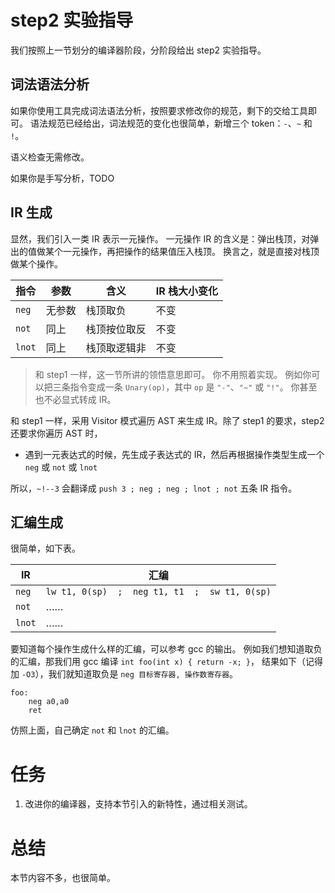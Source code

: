 # step2 实验指导
我们按照上一节划分的编译器阶段，分阶段给出 step2 实验指导。

## 词法语法分析
如果你使用工具完成词法语法分析，按照要求修改你的规范，剩下的交给工具即可。
语法规范已经给出，词法规范的变化也很简单，新增三个 token：`-`、`~` 和 `!`。

语义检查无需修改。

如果你是手写分析，TODO

## IR 生成
显然，我们引入一类 IR 表示一元操作。
一元操作 IR 的含义是：弹出栈顶，对弹出的值做某个一元操作，再把操作的结果值压入栈顶。
换言之，就是直接对栈顶做某个操作。

| 指令 | 参数 | 含义 | IR 栈大小变化 |
| --- | --- | --- | --- |
| `neg` | 无参数 | 栈顶取负 | 不变 |
| `not` | 同上 | 栈顶按位取反 | 不变 |
| `lnot` | 同上 | 栈顶取逻辑非 | 不变 |

> 和 step1 一样，这一节所讲的领悟意思即可。
> 你不用照着实现。
> 例如你可以把三条指令变成一条 `Unary(op)`，其中 `op` 是 `"-"`、`"~"` 或 `"!"`。
> 你甚至也不必显式转成 IR。

和 step1 一样，采用 Visitor 模式遍历 AST 来生成 IR。除了 step1 的要求，step2 还要求你遍历 AST 时，
* 遇到一元表达式的时候，先生成子表达式的 IR，然后再根据操作类型生成一个 `neg` 或 `not` 或 `lnot`

所以，`~!--3` 会翻译成 `push 3 ; neg ; neg ; lnot ; not` 五条 IR 指令。

## 汇编生成
很简单，如下表。

| IR       | 汇编                                                |
| ---      | ---                                                 |
| `neg` | `lw t1, 0(sp)  ;  neg t1, t1  ;  sw t1, 0(sp)`  |
| `not`    | …… |
| `lnot`    | …… |

要知道每个操作生成什么样的汇编，可以参考 gcc 的输出。
例如我们想知道取负的汇编，那我们用 gcc 编译 `int foo(int x) { return -x; }`，
结果如下（记得加 `-O3`），我们就知道取负是 `neg 目标寄存器, 操作数寄存器`。
```
foo:
	neg	a0,a0
	ret
```

仿照上面，自己确定 `not` 和 `lnot` 的汇编。

# 任务
1. 改进你的编译器，支持本节引入的新特性，通过相关测试。

# 总结
本节内容不多，也很简单。
